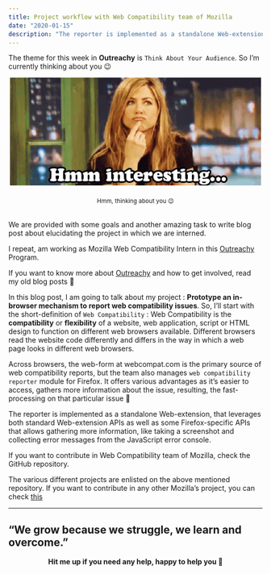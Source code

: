 ```yaml
---
title: Project workflow with Web Compatibility team of Mozilla
date: "2020-01-15"
description: "The reporter is implemented as a standalone Web-extension, that leverages both standard Web-extension APIs as well as some Firefox-specific APIs that allows gathering more information, like taking a screenshot and collecting error messages from the JavaScript error console."
---
```


The theme for this week in **Outreachy** is `Think About Your Audience`. So I’m currently thinking about you 😉

<p align="center">
<img src="./giphy.gif">
</p>
<center><sub>Hmm, thinking about you 😉</sub></center></br>

We are provided with some goals and another amazing task to write blog post about elucidating the project in which we are interned.

I repeat, am working as Mozilla Web Compatibility Intern in this [Outreachy](https://www.outreachy.org/) Program.

If you want to know more about [Outreachy](https://www.outreachy.org/) and how to get involved, read my old blog posts 🙂

In this blog post, I am going to talk about my project : **Prototype an in-browser mechanism to report web compatibility issues**. So, I’ll start with the short-definition of `Web Compatibility` : Web Compatibility is the **compatibility** or **flexibility** of a website, web application, script or HTML design to function on different web browsers available. Different browsers read the website code differently and differs in the way in which a web page looks in different web browsers.

Across browsers, the web-form at webcompat.com is the primary source of web compatibility reports, but the team also manages `web compatibility reporter` module for Firefox. It offers various advantages as it’s easier to access, gathers more information about the issue, resulting, the fast-processing on that particular issue 🙂

The reporter is implemented as a standalone Web-extension, that leverages both standard Web-extension APIs as well as some Firefox-specific APIs that allows gathering more information, like taking a screenshot and collecting error messages from the JavaScript error console.

If you want to contribute in Web Compatibility team of Mozilla, check the GitHub repository.

The various different projects are enlisted on the above mentioned repository. If you want to contribute in any other Mozilla’s project, you can check [this](codetribute.mozilla.org)

---
“We grow because we struggle, we learn and overcome.”
---

<center><b>Hit me up if you need any help, happy to help you 🙂</b></center>